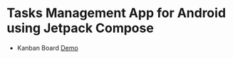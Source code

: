 # Tasks Management App for Android using Jetpack Compose

- Kanban Board [Demo](https://www.linkedin.com/posts/mohamed-irsath-kareem_android-androidstudio-jetpackcompose-activity-7201061412167688192-u1LL?utm_source=share&utm_medium=member_desktop)
